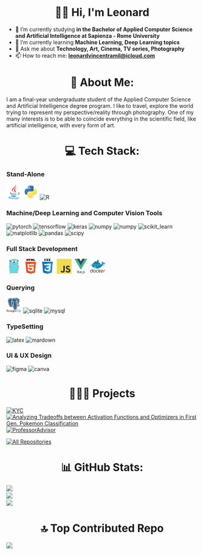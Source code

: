 <h1 align="center"> 👋🏽 Hi, I'm Leonard </h1>

- 🔭 I’m currently studying **in the Bachelor of Applied Computer Science and Artificial Intelligence at Sapienza - Rome University**
- 🌱 I’m currently learning **Machine Learning, Deep Learning topics**
- 💬 Ask me about **Technology, Art, Cinema, TV series, Photography**
- 📫 How to reach me: **leonardvincentramil@icloud.com**

<h1 align="center">  🚀 About Me: </h1>

I am a final-year undergraduate student of the Applied Computer Science and Artificial Intelligence degree program. 
I like to travel, explore the world trying to represent my perspective/reality through photography.
One of my many interests is to be able to coincide everything in the scientific field, like artificial intelligence, with every form of art.


<h1 align="center"> 💻 Tech Stack: </h1>

### Stand-Alone
<p align="left">
<img src="https://raw.githubusercontent.com/devicons/devicon/master/icons/java/java-original.svg" alt="java" width="40" height="40"/>
<img src="https://raw.githubusercontent.com/devicons/devicon/master/icons/python/python-original.svg" alt="python" width="40" height="40"/>
<img src="https://upload.wikimedia.org/wikipedia/commons/1/1b/R_logo.svg" alt="R" width="40" height="40"/>
</p>

### Machine/Deep Learning and Computer Vision Tools
<p align="left">
<img src="https://www.vectorlogo.zone/logos/pytorch/pytorch-icon.svg" alt="pytorch" width="40" height="40"/> 
<img src="https://www.vectorlogo.zone/logos/tensorflow/tensorflow-icon.svg" alt="tensorflow" width="40" height="40"/> 
<img src="https://upload.wikimedia.org/wikipedia/commons/a/ae/Keras_logo.svg" alt="keras" width="40" height="40"/>
<img src="https://upload.wikimedia.org/wikipedia/commons/3/32/OpenCV_Logo_with_text_svg_version.svg" alt="numpy" width="40" height="40"/>
<img src="https://cdn.worldvectorlogo.com/logos/numpy-1.svg" alt="numpy" width="40" height="40"/>
<img src="https://upload.wikimedia.org/wikipedia/commons/0/05/Scikit_learn_logo_small.svg" alt="scikit_learn" width="40" height="40"/>
<img src="https://upload.wikimedia.org/wikipedia/commons/0/01/Created_with_Matplotlib-logo.svg" alt="matplotlib" width="40" height="40"/>
<img src="https://upload.wikimedia.org/wikipedia/commons/2/22/Pandas_mark.svg" alt="pandas" width="40" height="40"/>
<img src="https://upload.wikimedia.org/wikipedia/commons/b/b2/SCIPY_2.svg" alt="scipy" width="40" height="40"/>
  
</p>


### Full Stack Development
<p align="left">
<img src="https://raw.githubusercontent.com/devicons/devicon/master/icons/go/go-original.svg" alt="go" width="40" height="40"/> 
<img src="https://raw.githubusercontent.com/devicons/devicon/master/icons/html5/html5-original-wordmark.svg" alt="html5" width="40" height="40"/> 
<img src="https://raw.githubusercontent.com/devicons/devicon/master/icons/css3/css3-original-wordmark.svg" alt="css3" width="40" height="40"/> 
<img src="https://raw.githubusercontent.com/devicons/devicon/master/icons/javascript/javascript-original.svg" alt="javascript" width="40" height="40"/> 
<img src="https://raw.githubusercontent.com/devicons/devicon/master/icons/vuejs/vuejs-original-wordmark.svg" alt="vuejs" width="40" height="40"/> 
<img src="https://raw.githubusercontent.com/devicons/devicon/master/icons/docker/docker-original-wordmark.svg" alt="docker" width="40" height="40"/> 
</p>

### Querying
<p align="left">
<img src="https://raw.githubusercontent.com/devicons/devicon/master/icons/postgresql/postgresql-original-wordmark.svg" alt="postgresql" width="40" height="40"/>
<img src="https://www.vectorlogo.zone/logos/sqlite/sqlite-icon.svg" alt="sqlite" width="40" height="40"/>
<img src="https://www.svgrepo.com/show/303251/mysql-logo.svg" alt="mysql" width="60" height="60"/>
</p>


### TypeSetting
<p align="left">
<img src="https://upload.wikimedia.org/wikipedia/commons/9/95/TeXShop_icon.png" alt="latex" width="40" height="40"/>
<img src="https://cdn.icon-icons.com/icons2/2699/PNG/512/markdown_here_logo_icon_169967.png" alt="mardown" width="40" height="40"/>
</p>

### UI & UX Design
<p align="left">
<img src="https://upload.wikimedia.org/wikipedia/commons/3/33/Figma-logo.svg" alt="figma" width="40" height="40"/>
<img src="https://www.edigitalagency.com.au/wp-content/uploads/Canva-logo-png-circle-full-colour-white-font.png" alt="canva" width="40" height="40"/>
</p>
  


<!-- 
![Go](https://img.shields.io/badge/go-%2300ADD8.svg?style=for-the-badge&logo=go&logoColor=white) ![HTML5](https://img.shields.io/badge/html5-%23E34F26.svg?style=for-the-badge&logo=html5&logoColor=white) ![Java](https://img.shields.io/badge/java-%23ED8B00.svg?style=for-the-badge&logo=openjdk&logoColor=white) ![Markdown](https://img.shields.io/badge/markdown-%23000000.svg?style=for-the-badge&logo=markdown&logoColor=white) ![JavaScript](https://img.shields.io/badge/javascript-%23323330.svg?style=for-the-badge&logo=javascript&logoColor=%23F7DF1E) ![LaTeX](https://img.shields.io/badge/latex-%23008080.svg?style=for-the-badge&logo=latex&logoColor=white) ![Python](https://img.shields.io/badge/python-3670A0?style=for-the-badge&logo=python&logoColor=ffdd54) ![R](https://img.shields.io/badge/r-%23276DC3.svg?style=for-the-badge&logo=r&logoColor=white) ![Anaconda](https://img.shields.io/badge/Anaconda-%2344A833.svg?style=for-the-badge&logo=anaconda&logoColor=white) ![Vue.js](https://img.shields.io/badge/vue.js-%2335495e.svg?style=for-the-badge&logo=vuedotjs&logoColor=%234FC08D) ![NodeJS](https://img.shields.io/badge/node.js-6DA55F?style=for-the-badge&logo=node.js&logoColor=white) ![OpenCV](https://img.shields.io/badge/opencv-%23white.svg?style=for-the-badge&logo=opencv&logoColor=white) ![MySQL](https://img.shields.io/badge/mysql-%2300000f.svg?style=for-the-badge&logo=mysql&logoColor=white) ![SQLite](https://img.shields.io/badge/sqlite-%2307405e.svg?style=for-the-badge&logo=sqlite&logoColor=white) ![Figma](https://img.shields.io/badge/figma-%23F24E1E.svg?style=for-the-badge&logo=figma&logoColor=white) ![Canva](https://img.shields.io/badge/Canva-%2300C4CC.svg?style=for-the-badge&logo=Canva&logoColor=white) ![Keras](https://img.shields.io/badge/Keras-%23D00000.svg?style=for-the-badge&logo=Keras&logoColor=white) ![Matplotlib](https://img.shields.io/badge/Matplotlib-%23ffffff.svg?style=for-the-badge&logo=Matplotlib&logoColor=black) ![NumPy](https://img.shields.io/badge/numpy-%23013243.svg?style=for-the-badge&logo=numpy&logoColor=white) ![Pandas](https://img.shields.io/badge/pandas-%23150458.svg?style=for-the-badge&logo=pandas&logoColor=white) ![PyTorch](https://img.shields.io/badge/PyTorch-%23EE4C2C.svg?style=for-the-badge&logo=PyTorch&logoColor=white) ![scikit-learn](https://img.shields.io/badge/scikit--learn-%23F7931E.svg?style=for-the-badge&logo=scikit-learn&logoColor=white) ![Scipy](https://img.shields.io/badge/SciPy-%230C55A5.svg?style=for-the-badge&logo=scipy&logoColor=%white) ![TensorFlow](https://img.shields.io/badge/TensorFlow-%23FF6F00.svg?style=for-the-badge&logo=TensorFlow&logoColor=white) ![Docker](https://img.shields.io/badge/docker-%230db7ed.svg?style=for-the-badge&logo=docker&logoColor=white)
-->


<h1 align="center">  👨🏽‍💻 Projects </h1>

[![KYC](https://github-readme-stats.vercel.app/api/pin/?username=LeoRamill&repo=KYC&border_color=ff4d00&bg_color=0D1117&title_color=9370db&text_color=FFFFFF&icon_color=9370db)](https://github.com/LeoRamill/KYC)
[![Analyzing Tradeoffs between Activation Functions and Optimizers in First Gen. Pokemon Classification](https://github-readme-stats.vercel.app/api/pin/?username=LeoRamill&repo=analyzing-tradeoffs&border_color=ff4d00&bg_color=0D1117&title_color=9370db&text_color=FFFFFF&icon_color=9370db)](https://github.com/LeoRamill/analyzing-tradeoffs)
[![ProfessorAdvisor](https://github-readme-stats.vercel.app/api/pin/?username=LeoRamill&repo=Human-Computer-Interaction-Project&border_color=ff4d00&bg_color=0D1117&title_color=9370db&text_color=FFFFFF&icon_color=9370db)](https://github.com/LeoRamill/Human-Computer-Interaction-Project)

<p align="left">
  <a href="https://github.com/LeoRamill?tab=repositories" target="_blank"><img alt="All Repositories" title="All Repositories" src="https://img.shields.io/badge/-All%20Repos-6f00ff?style=for-the-badge&logo=koding&logoColor=white"/></a>
</p>

<h1 align="center">  📊 GitHub Stats: </h1>

![](https://github-readme-stats.vercel.app/api?username=LeoRamill&theme=material-palenight&hide_border=false&include_all_commits=true&count_private=false)<br/>
![](https://github-readme-streak-stats.herokuapp.com/?user=LeoRamill&theme=material-palenight&hide_border=false)<br/>
![](https://github-readme-stats.vercel.app/api/top-langs/?username=LeoRamill&theme=material-palenight&hide_border=false&include_all_commits=true&count_private=false&layout=compact)

<h1 align="center">  🔝 Top Contributed Repo </h1>

![](https://github-contributor-stats.vercel.app/api?username=LeoRamill&limit=5&theme=dracula&combine_all_yearly_contributions=true)

<!-- Proudly created with GPRM ( https://gprm.itsvg.in ) -->
